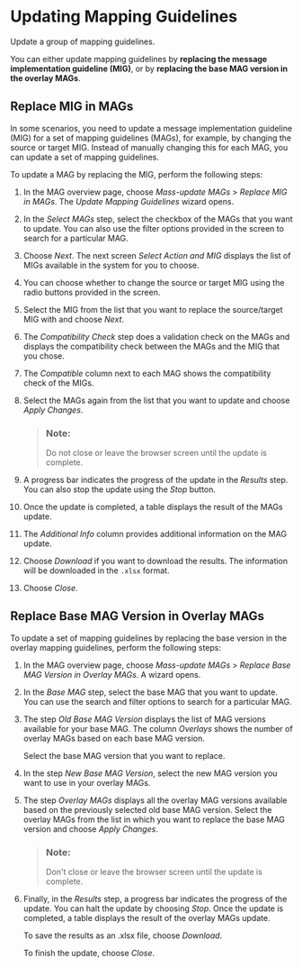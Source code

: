 <!-- loio655ceb19326d470584b5180884b732ef -->

# Updating Mapping Guidelines

Update a group of mapping guidelines.

You can either update mapping guidelines by **replacing the message implementation guideline \(MIG\)**, or by **replacing the base MAG version in the overlay MAGs**.



<a name="loio655ceb19326d470584b5180884b732ef__section_o4y_vs4_jfc"/>

## Replace MIG in MAGs

In some scenarios, you need to update a message implementation guideline \(MIG\) for a set of mapping guidelines \(MAGs\), for example, by changing the source or target MIG. Instead of manually changing this for each MAG, you can update a set of mapping guidelines.

To update a MAG by replacing the MIG, perform the following steps:

1.  In the MAG overview page, choose *Mass-update MAGs* \> *Replace MIG in MAGs*. The *Update Mapping Guidelines* wizard opens.

2.  In the *Select MAGs* step, select the checkbox of the MAGs that you want to update. You can also use the filter options provided in the screen to search for a particular MAG.
3.  Choose *Next*. The next screen *Select Action and MIG* displays the list of MIGs available in the system for you to choose.
4.  You can choose whether to change the source or target MIG using the radio buttons provided in the screen.
5.  Select the MIG from the list that you want to replace the source/target MIG with and choose *Next*.
6.  The *Compatibility Check* step does a validation check on the MAGs and displays the compatibility check between the MAGs and the MIG that you chose.
7.  The *Compatible* column next to each MAG shows the compatibility check of the MIGs.
8.  Select the MAGs again from the list that you want to update and choose *Apply Changes*.

    > ### Note:  
    > Do not close or leave the browser screen until the update is complete.

9.  A progress bar indicates the progress of the update in the *Results* step. You can also stop the update using the *Stop* button.
10. Once the update is completed, a table displays the result of the MAGs update.
11. The *Additional Info* column provides additional information on the MAG update.
12. Choose *Download* if you want to download the results. The information will be downloaded in the `.xlsx` format.
13. Choose *Close*.



<a name="loio655ceb19326d470584b5180884b732ef__section_sml_ys4_jfc"/>

## Replace Base MAG Version in Overlay MAGs

To update a set of mapping guidelines by replacing the base version in the overlay mapping guidelines, perform the following steps:

1.  In the MAG overview page, choose *Mass-update MAGs* \> *Replace Base MAG Version in Overlay MAGs*. A wizard opens.

2.  In the *Base MAG* step, select the base MAG that you want to update. You can use the search and filter options to search for a particular MAG.

3.  The step *Old Base MAG Version* displays the list of MAG versions available for your base MAG. The column *Overlays* shows the number of overlay MAGs based on each base MAG version.

    Select the base MAG version that you want to replace.

4.  In the step *New Base MAG Version*, select the new MAG version you want to use in your overlay MAGs.

5.  The step *Overlay MAGs* displays all the overlay MAG versions available based on the previously selected old base MAG version. Select the overlay MAGs from the list in which you want to replace the base MAG version and choose *Apply Changes*.

    > ### Note:  
    > Don't close or leave the browser screen until the update is complete.

6.  Finally, in the *Results* step, a progress bar indicates the progress of the update. You can halt the update by choosing *Stop*. Once the update is completed, a table displays the result of the overlay MAGs update.

    To save the results as an .xlsx file, choose *Download*.

    To finish the update, choose *Close*.


